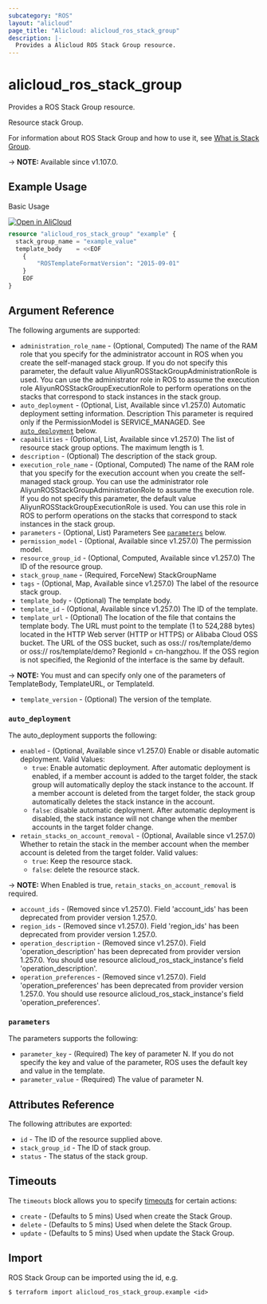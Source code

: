 ```yaml
---
subcategory: "ROS"
layout: "alicloud"
page_title: "Alicloud: alicloud_ros_stack_group"
description: |-
  Provides a Alicloud ROS Stack Group resource.
---
```


# alicloud_ros_stack_group

Provides a ROS Stack Group resource.

Resource stack Group.

For information about ROS Stack Group and how to use it, see [What is Stack Group](https://www.alibabacloud.com/help/en/doc-detail/151333.htm).

-> **NOTE:** Available since v1.107.0.

## Example Usage

Basic Usage

<div style="display: block;margin-bottom: 40px;"><div class="oics-button" style="float: right;position: absolute;margin-bottom: 10px;">
  <a href="https://api.aliyun.com/terraform?resource=alicloud_ros_stack_group&exampleId=63f69414-5509-07dd-bf0d-9e271f7c5cdb5bbd0242&activeTab=example&spm=docs.r.ros_stack_group.0.63f6941455&intl_lang=EN_US" target="_blank">
    <img alt="Open in AliCloud" src="https://img.alicdn.com/imgextra/i1/O1CN01hjjqXv1uYUlY56FyX_!!6000000006049-55-tps-254-36.svg" style="max-height: 44px; max-width: 100%;">
  </a>
</div></div>

```terraform
resource "alicloud_ros_stack_group" "example" {
  stack_group_name = "example_value"
  template_body    = <<EOF
    {
    	"ROSTemplateFormatVersion": "2015-09-01"
    }
    EOF
}

```

## Argument Reference

The following arguments are supported:
* `administration_role_name` - (Optional, Computed) The name of the RAM role that you specify for the administrator account in ROS when you create the self-managed stack group. If you do not specify this parameter, the default value AliyunROSStackGroupAdministrationRole is used. You can use the administrator role in ROS to assume the execution role AliyunROSStackGroupExecutionRole to perform operations on the stacks that correspond to stack instances in the stack group.
* `auto_deployment` - (Optional, List, Available since v1.257.0) Automatic deployment setting information. Description
This parameter is required only if the PermissionModel is SERVICE_MANAGED. See [`auto_deployment`](#auto_deployment) below.
* `capabilities` - (Optional, List, Available since v1.257.0) The list of resource stack group options. The maximum length is 1.
* `description` - (Optional) The description of the stack group.
* `execution_role_name` - (Optional, Computed) The name of the RAM role that you specify for the execution account when you create the self-managed stack group. You can use the administrator role AliyunROSStackGroupAdministrationRole to assume the execution role. If you do not specify this parameter, the default value AliyunROSStackGroupExecutionRole is used. You can use this role in ROS to perform operations on the stacks that correspond to stack instances in the stack group.
* `parameters` - (Optional, List) Parameters See [`parameters`](#parameters) below.
* `permission_model` - (Optional, Available since v1.257.0) The permission model.
* `resource_group_id` - (Optional, Computed, Available since v1.257.0) The ID of the resource group.
* `stack_group_name` - (Required, ForceNew) StackGroupName
* `tags` - (Optional, Map, Available since v1.257.0) The label of the resource stack group.
* `template_body` - (Optional) The template body.
* `template_id` - (Optional, Available since v1.257.0) The ID of the template.
* `template_url` - (Optional) The location of the file that contains the template body. The URL must point to the template (1 to 524,288 bytes) located in the HTTP Web server (HTTP or HTTPS) or Alibaba Cloud OSS bucket. The URL of the OSS bucket, such as oss:// ros/template/demo or oss:// ros/template/demo? RegionId = cn-hangzhou. If the OSS region is not specified, the RegionId of the interface is the same by default.

-> **NOTE:** You must and can specify only one of the parameters of TemplateBody, TemplateURL, or TemplateId.

* `template_version` - (Optional) The version of the template.

### `auto_deployment`

The auto_deployment supports the following:
* `enabled` - (Optional, Available since v1.257.0) Enable or disable automatic deployment. Valid Values:
  - `true`: Enable automatic deployment. After automatic deployment is enabled, if a member account is added to the target folder, the stack group will automatically deploy the stack instance to the account. If a member account is deleted from the target folder, the stack group automatically deletes the stack instance in the account.
  - `false`: disable automatic deployment. After automatic deployment is disabled, the stack instance will not change when the member accounts in the target folder change.
* `retain_stacks_on_account_removal` - (Optional, Available since v1.257.0) Whether to retain the stack in the member account when the member account is deleted from the target folder. Valid values:
  - `true`: Keep the resource stack.
  - `false`: delete the resource stack.

-> **NOTE:** When Enabled is true, `retain_stacks_on_account_removal` is required.

* `account_ids` - (Removed since v1.257.0). Field 'account_ids' has been deprecated from provider version 1.257.0.
* `region_ids` - (Removed since v1.257.0). Field 'region_ids' has been deprecated from provider version 1.257.0.
* `operation_description` - (Removed since v1.257.0). Field 'operation_description' has been deprecated from provider version 1.257.0. You should use resource alicloud_ros_stack_instance's field 'operation_description'.
* `operation_preferences` - (Removed since v1.257.0). Field 'operation_preferences' has been deprecated from provider version 1.257.0. You should use resource alicloud_ros_stack_instance's field 'operation_preferences'.

### `parameters`

The parameters supports the following:
* `parameter_key` - (Required) The key of parameter N. If you do not specify the key and value of the parameter, ROS uses the default key and value in the template.
* `parameter_value` - (Required) The value of parameter N.

## Attributes Reference

The following attributes are exported:
* `id` - The ID of the resource supplied above.
* `stack_group_id` - The ID of stack group.
* `status` - The status of the stack group.

## Timeouts

The `timeouts` block allows you to specify [timeouts](https://developer.hashicorp.com/terraform/language/resources/syntax#operation-timeouts) for certain actions:
* `create` - (Defaults to 5 mins) Used when create the Stack Group.
* `delete` - (Defaults to 5 mins) Used when delete the Stack Group.
* `update` - (Defaults to 5 mins) Used when update the Stack Group.

## Import

ROS Stack Group can be imported using the id, e.g.

```shell
$ terraform import alicloud_ros_stack_group.example <id>
```